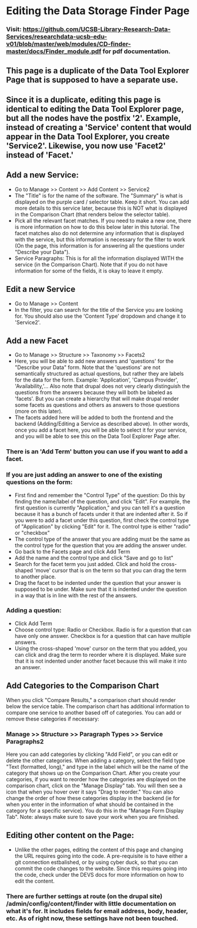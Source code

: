 # Editing the Data Storage Finder Page 

### Visit: https://github.com/UCSB-Library-Research-Data-Services/researchdata-ucsb-edu-v01/blob/master/web/modules/CD-finder-master/docs/Finder_module.pdf for pdf documentation.

## This page is a duplicate of the Data Tool Explorer Page that is supposed to have a separate use.
## Since it is a duplicate, editing this page is identical to editing the Data Tool Explorer page, but all the nodes have the postfix '2'.  Example, instead of creating a 'Service' content that would appear in the Data Tool Explorer, you create 'Service2'.  Likewise, you now use 'Facet2' instead of 'Facet.'



## Add a new Service:
- Go to Manage >> Content >> Add Content >> Service2
- The "Title" is for the name of the software.  The "Summary" is what is displayed on the purple card / selector table.  Keep it short.  You can add more details to this
service later, because this is NOT what is displayed in the Comparison Chart (that renders below the selector table).  
- Pick all the relevant facet matches.  If you need to make a new one, there is more information on how to do this below later in this tutorial.  The facet matches also do not determine any information that is displayed with the service, but this information is necessary for the filter to work (On the page, this information is for answering all the questions under "Describe your Data").
- Service Paragraphs: This is for all the information displayed WITH the service (in the Comparison Chart).  Note that if you do not have information for some of the fields, it is okay to leave it empty.  

## Edit a new Service
- Go to Manage >> Content
- In the filter, you can search for the title of the Service you are looking for.  You should also use the 'Content Type' dropdown and change it to 'Service2'. 

## Add a new Facet
- Go to Manage >> Structure >> Taxonomy >> Facets2
- Here, you will be able to add new answers and 'questions' for the "Describe your Data" form.  Note that the 'questions' are not semantically structured as actual questions, but rather they are labels for the data for the form. Example: 'Application', 'Campus Provider', 'Availability,'... Also note that drupal does not very clearly distinguish the questions from the answers because they will both be labeled as 'facets'.  But you can create a hierarchy that will make drupal render some facets as questions and others as answers to those questions (more on this later).  
- The facets added here will be added to both the frontend and the backend (Adding/Editing a Service as described above).  In other words, once you add a facet here, you will be able to select it for your service, and you will be able to see this on the Data Tool Explorer Page after.  

### There is an 'Add Term' button you can use if you want to add a facet.

### If you are just adding an answer to one of the existing questions on the form:
 - First find and remember the "Control Type" of the question: Do this by finding the name/label of the question, and click "Edit".  For example, the first question is currently "Application," and you can tell it's a question because it has a bunch of facets under it that are indented after it.  So if you were to add a facet under this question, first check the control type of "Application" by clicking "Edit" for it.    The control type is either "radio" or "checkbox"
 - The control type of the answer that you are adding must be the same as the control type for the question that you are adding the answer under.
 - Go back to the Facets page and click Add Term
 - Add the name and the control type and click "Save and go to list"
 - Search for the facet term you just added.  Click and hold the cross-shaped 'move' cursor that is on the term so that you can drag the term to another place.
 - Drag the facet to be indented under the question that your answer is supposed to be under.  Make sure that it is indented under the question in a way that is in line with the rest of the answers.  

 ### Adding a question:
 - Click Add Term
 - Choose control type: Radio or Checkbox.  Radio is for a question that can have only one answer.  Checkbox is for a question that can have multiple answers.
 - Using the cross-shaped 'move' cursor on the term that you added, you can click and drag the term to reorder where it is displayed.  Make sure that it is not indented under another facet because this will make it into an answer.  

## Add Categories to the Comparison Chart
When you click "Compare Results," a comparison chart should render below the service table.  The comparison chart has additional information to compare one service to another based off of categories.  You can add or remove these categories if necessary:
### Manage >> Structure >> Paragraph Types >> Service Paragraphs2
Here you can add categories by clicking "Add Field", or you can edit or delete the other categories.  When adding a category, select the field type "Text (formatted, long)," and type in the label which will be the name of the category that shows up on the Comparison Chart.  After you create your categories, if you want to reorder how the categories are displayed on the comparison chart, click on the "Manage Display" tab.  You will then see a icon that when you hover over it says "Drag to reorder."  You can also change the order of how these categories display in the backend (ie for when you enter in the information of what should be contained in the category for a specific service). You do this in the "Manage Form Display Tab".  Note: always make sure to save your work when you are finished.


 ## Editing other content on the Page:
 - Unlike the other pages, editing the content of this page and changing the URL requires going into the code.  A pre-requisite is to have either a git connection estbalished, or by using cyber duck, so that you can commit the code changes to the website.  Since this requires going into the code, check under the DEVS docs for more information on how to edit the content.  

### There are further settings at route (on the drupal site) /admin/config/content/finder with little documentation on what it's for. It includes fields for email address, body, header, etc. As of right now, these settings have not been touched.
